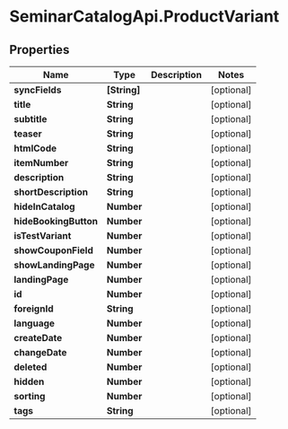 # SeminarCatalogApi.ProductVariant

## Properties
Name | Type | Description | Notes
------------ | ------------- | ------------- | -------------
**syncFields** | **[String]** |  | [optional] 
**title** | **String** |  | [optional] 
**subtitle** | **String** |  | [optional] 
**teaser** | **String** |  | [optional] 
**htmlCode** | **String** |  | [optional] 
**itemNumber** | **String** |  | [optional] 
**description** | **String** |  | [optional] 
**shortDescription** | **String** |  | [optional] 
**hideInCatalog** | **Number** |  | [optional] 
**hideBookingButton** | **Number** |  | [optional] 
**isTestVariant** | **Number** |  | [optional] 
**showCouponField** | **Number** |  | [optional] 
**showLandingPage** | **Number** |  | [optional] 
**landingPage** | **Number** |  | [optional] 
**id** | **Number** |  | [optional] 
**foreignId** | **String** |  | [optional] 
**language** | **Number** |  | [optional] 
**createDate** | **Number** |  | [optional] 
**changeDate** | **Number** |  | [optional] 
**deleted** | **Number** |  | [optional] 
**hidden** | **Number** |  | [optional] 
**sorting** | **Number** |  | [optional] 
**tags** | **String** |  | [optional] 



